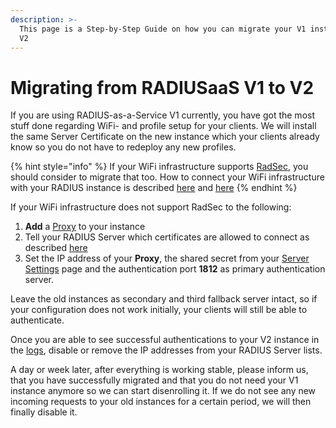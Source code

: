 ```yaml
---
description: >-
  This page is a Step-by-Step Guide on how you can migrate your V1 instance to
  V2
---
```


# Migrating from RADIUSaaS V1 to V2

If you are using RADIUS-as-a-Service V1 currently, you have got the most stuff done regarding WiFi- and profile setup for your clients. We will install the same Server Certificate on the new instance which your clients already know so you do not have to redeploy any new profiles.&#x20;

{% hint style="info" %}
If your WiFi infrastructure supports [RadSec](../../details.md#what-is-radsec), you should consider to migrate that too. How to connect your WiFi infrastructure with your RADIUS instance is described [here](get-started.md#if-your-vendor-support-radsec) and [here](get-started.md#if-your-vendor-support-radsec-1)
{% endhint %}

If your WiFi infrastructure does not support RadSec to the following:

1. **Add** a [Proxy](../../portal/settings-proxy.md#add) to your instance
2. Tell your RADIUS Server which certificates are allowed to connect as described [here](../../portal/settings-trusted-roots/trusted-roots.md#add)
3. Set the IP address of your **Proxy**, the shared secret from your [Server Settings](../../portal/settings-server.md) page and the authentication port **1812** as primary authentication server.&#x20;

Leave the old instances as secondary and third fallback server intact, so if your configuration does not work initially, your clients will still be able to authenticate.&#x20;

Once you are able to see successful authentications to your V2 instance in the [logs](../../portal/log.md#logs), disable or remove the IP addresses from your RADIUS Server lists.&#x20;

A day or week later, after everything is working stable, please inform us, that you have successfully migrated and that you do not need your V1 instance anymore so we can start  disenrolling it. If we do not see any new incoming requests to your old instances for a certain period, we will then finally disable it.&#x20;
